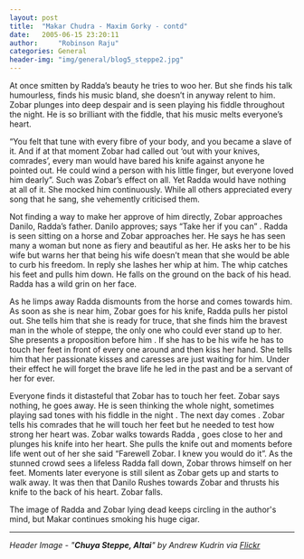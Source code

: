 ```yaml
---
layout: post
title:  "Makar Chudra - Maxim Gorky - contd"
date:   2005-06-15 23:20:11
author:     "Robinson Raju"
categories: General
header-img: "img/general/blog5_steppe2.jpg"
---
```


At once smitten by Radda’s beauty he tries to woo her. But she finds his talk humourless, finds his music bland, she doesn’t in anyway relent to him. Zobar plunges into deep despair and is seen playing his fiddle throughout the night. He is so brilliant with the fiddle, that his music melts everyone’s heart.


“You felt that tune with every fibre of your body, and you became a slave of it. And if at that moment Zobar had called out ‘out with your knives, comrades’, every man would have bared his knife against anyone he pointed out. He could wind a person with his little finger, but everyone loved him dearly”. Such was Zobar’s effect on all. Yet Radda would have nothing at all of it. She mocked him continuously. While all others appreciated every song that he sang, she vehemently criticised them.


Not finding a way to make her approve of him directly, Zobar approaches Danilo, Radda’s father. Danilo approves; says “Take her if you can” . Radda is seen sitting on a horse and Zobar approaches her. He says he has seen many a woman but none as fiery and beautiful as her. He asks her to be his wife but warns her that being his wife doesn’t mean that she would be able to curb his freedom. In reply she lashes her whip at him. The whip catches his feet and pulls him down. He falls on the ground on the back of his head. Radda has a wild grin on her face.


As he limps away Radda dismounts from the horse and comes towards him. As soon as she is near him, Zobar goes for his knife, Radda pulls her pistol out. She tells him that she is ready for truce, that she finds him the bravest man in the whole of steppe, the only one who could ever stand up to her. She presents a proposition before him . If she has to be his wife he has to touch her feet in front of every one around and then kiss her hand. She tells him that her passionate kisses and caresses are just waiting for him. Under their effect he will forget the brave life he led in the past and be a servant of her for ever.


Everyone finds it distasteful that Zobar has to touch her feet. Zobar says nothing, he goes away. He is seen thinking the whole night, sometimes playing sad tones with his fiddle in the night .
The next day comes . Zobar tells his comrades that he will touch her feet but he needed to test how strong her heart was. Zobar walks towards Radda , goes close to her and plunges his knife into her heart. She pulls the knife out and moments before life went out of her she said “Farewell Zobar. I knew you would do it”. As the stunned crowd sees a lifeless Radda fall down, Zobar throws himself on her feet. Moments later everyone is still silent as Zobar gets up and starts to walk away. It was then that Danilo Rushes towards Zobar and thrusts his knife to the back of his heart. Zobar falls.


The image of Radda and Zobar lying dead keeps circling in the author's mind, but Makar continues smoking his huge cigar.

---
_Header Image - "**Chuya Steppe, Altai**" by Andrew Kudrin via [Flickr](https://flic.kr/p/oLjh5M)_




